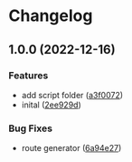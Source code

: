 # Changelog

## 1.0.0 (2022-12-16)


### Features

* add script folder ([a3f0072](https://github.com/agency-undone/nuxt-static/commit/a3f0072bbe988dda56eba190ba24601f3e4ddb7f))
* inital ([2ee929d](https://github.com/agency-undone/nuxt-static/commit/2ee929dfea89a95dca2ef80fcdacf33af2fd0c7b))


### Bug Fixes

* route generator ([6a94e27](https://github.com/agency-undone/nuxt-static/commit/6a94e27d648ccc2968595aee41355c45ee4d0dd5))
